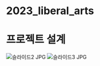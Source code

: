 # 2023_liberal_arts

# 프로젝트 설계
![슬라이드2 JPG](https://github.com/Anro607/2023_liberal_arts/assets/77572176/afd65760-7ee4-4cdc-adf8-70a3384892b6)
![슬라이드3 JPG](https://github.com/Anro607/2023_liberal_arts/assets/77572176/7a41370a-ff48-4243-8c8c-53ed7de8afb1)
